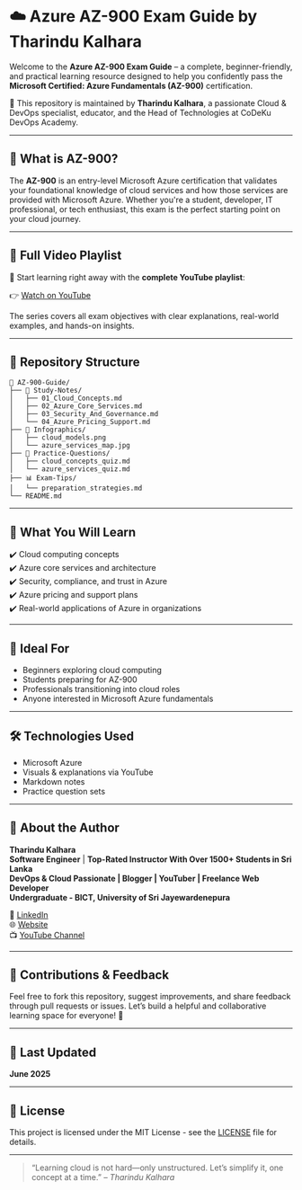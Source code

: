 # ☁️ Azure AZ-900 Exam Guide by Tharindu Kalhara

Welcome to the **Azure AZ-900 Exam Guide** – a complete, beginner-friendly, and practical learning resource designed to help you confidently pass the **Microsoft Certified: Azure Fundamentals (AZ-900)** certification.

📘 This repository is maintained by **Tharindu Kalhara**, a passionate Cloud & DevOps specialist, educator, and the Head of Technologies at CoDeKu DevOps Academy.

---

## 🎯 What is AZ-900?

The **AZ-900** is an entry-level Microsoft Azure certification that validates your foundational knowledge of cloud services and how those services are provided with Microsoft Azure. Whether you're a student, developer, IT professional, or tech enthusiast, this exam is the perfect starting point on your cloud journey.

---

## 🎥 Full Video Playlist

🚀 Start learning right away with the **complete YouTube playlist**:

👉 [Watch on YouTube](https://www.youtube.com/playlist?list=PL5tRe-AI3NTP5Qcn63D_jWj2rie_yN-Ip)

The series covers all exam objectives with clear explanations, real-world examples, and hands-on insights.

---

## 📂 Repository Structure

```
📁 AZ-900-Guide/
├── 📘 Study-Notes/
│   ├── 01_Cloud_Concepts.md
│   ├── 02_Azure_Core_Services.md
│   ├── 03_Security_And_Governance.md
│   └── 04_Azure_Pricing_Support.md
├── 🎨 Infographics/
│   ├── cloud_models.png
│   └── azure_services_map.jpg
├── 📝 Practice-Questions/
│   ├── cloud_concepts_quiz.md
│   └── azure_services_quiz.md
├── 📊 Exam-Tips/
│   └── preparation_strategies.md
└── README.md
```

---

## 🧠 What You Will Learn

✔️ Cloud computing concepts  
✔️ Azure core services and architecture  
✔️ Security, compliance, and trust in Azure  
✔️ Azure pricing and support plans  
✔️ Real-world applications of Azure in organizations

---

## 📌 Ideal For

- Beginners exploring cloud computing  
- Students preparing for AZ-900  
- Professionals transitioning into cloud roles  
- Anyone interested in Microsoft Azure fundamentals

---

## 🛠 Technologies Used

- Microsoft Azure
- Visuals & explanations via YouTube
- Markdown notes
- Practice question sets

---

## 🌟 About the Author

**Tharindu Kalhara**  
**Software Engineer** | **Top-Rated Instructor With Over 1500+ Students in Sri Lanka**  
**DevOps & Cloud Passionate | Blogger | YouTuber | Freelance Web Developer**  
**Undergraduate - BICT, University of Sri Jayewardenepura**

🔗 [LinkedIn](https://www.linkedin.com/in/tharinduk001/)  
🌐 [Website](https://tharindukalhara.me/)  
📺 [YouTube Channel](https://www.youtube.com/@kalharacodes)

---

## 📢 Contributions & Feedback

Feel free to fork this repository, suggest improvements, and share feedback through pull requests or issues. Let’s build a helpful and collaborative learning space for everyone! 💙

---

## 📅 Last Updated

**June 2025**

---

## 📜 License

This project is licensed under the MIT License - see the [LICENSE](LICENSE) file for details.

---

> “Learning cloud is not hard—only unstructured. Let’s simplify it, one concept at a time.” – *Tharindu Kalhara*
